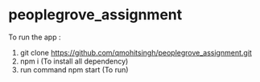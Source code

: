 # peoplegrove_assignment

To run the app : 
1. git clone https://github.com/qmohitsingh/peoplegrove_assignment.git
2. npm i (To install all dependency)
3. run command npm start (To run)
